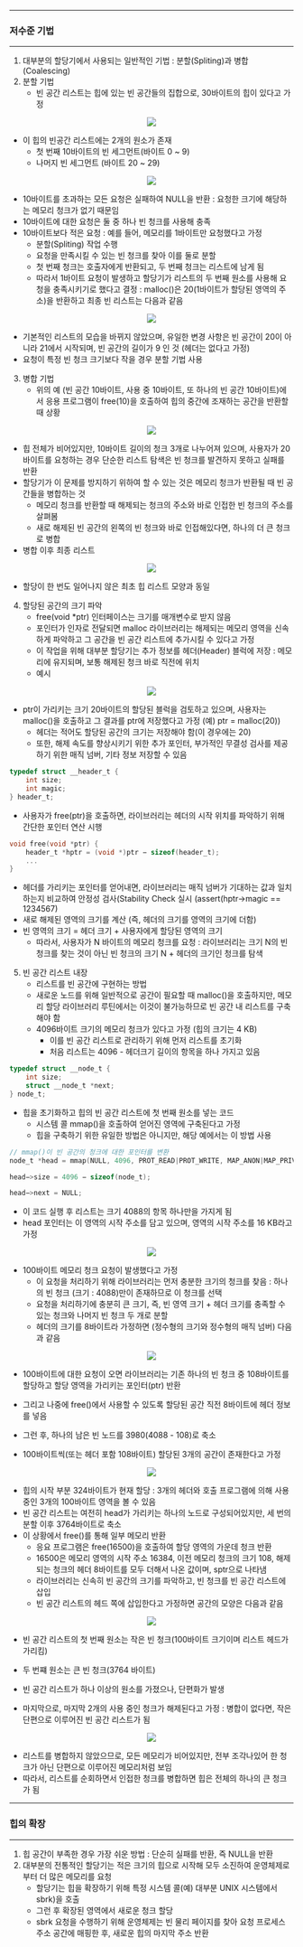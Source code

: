 -----
### 저수준 기법
-----
1. 대부분의 할당기에서 사용되는 일반적인 기법 : 분할(Spliting)과 병합(Coalescing)
2. 분할 기법
   - 빈 공간 리스트는 힙에 있는 빈 공간들의 집합으로, 30바이트의 힙이 있다고 가정
<div align="center">
<img src="https://github.com/user-attachments/assets/f4face32-7ee9-4c9f-93cc-4e0a8eb6afb0">
</div>

   - 이 힙의 빈공간 리스트에는 2개의 원소가 존재
     + 첫 번째 10바이트의 빈 세그먼트(바이트 0 ~ 9)
     + 나머지 빈 세그먼트 (바이트 20 ~ 29)
<div align="center">
<img src="https://github.com/user-attachments/assets/9df635bb-49dd-43f8-8473-57bb0f0c3b2a">
</div>

   - 10바이트를 초과하는 모든 요청은 실패하여 NULL을 반환 : 요청한 크기에 해당하는 메모리 청크가 없기 때문임
   - 10바이트에 대한 요청은 둘 중 하나 빈 청크를 사용해 충족
   - 10바이트보다 적은 요청 : 예를 들어, 메모리를 1바이트만 요청했다고 가정
     + 분할(Spliting) 작업 수행
     + 요청을 만족시킬 수 있는 빈 청크를 찾아 이를 둘로 분할
     + 첫 번째 청크는 호출자에게 반환되고, 두 번째 청크는 리스트에 남게 됨
     + 따라서 1바이트 요청이 발생하고 할당기가 리스트의 두 번째 원소를 사용해 요청을 충족시키기로 했다고 결정 : malloc()은 20(1바이트가 할당된 영역의 주소)을 반환하고 최종 빈 리스트는 다음과 같음
<div align="center">
<img src="https://github.com/user-attachments/assets/18b23bd8-b95f-455e-9f65-7929e3fbe2f5">
</div>

   - 기본적인 리스트의 모습을 바뀌지 않았으며, 유일한 변경 사항은 빈 공간이 20이 아니라 21에서 시작되며, 빈 공간의 길이가 9 인 것 (헤더는 없다고 가정)
   - 요청이 특정 빈 청크 크기보다 작을 경우 분할 기법 사용

3. 병합 기법
   - 위의 예 (빈 공간 10바이트, 사용 중 10바이트, 또 하나의 빈 공간 10바이트)에서 응용 프로그램이 free(10)을 호출하여 힙의 중간에 조재하는 공간을 반환할 때 상황
<div align="center">
<img src="https://github.com/user-attachments/assets/4fa13daf-23b0-4eac-bfbb-745bd53d1d5a">
</div>

   - 힙 전체가 비어있지만, 10바이트 길이의 청크 3개로 나누어져 있으며, 사용자가 20바이트를 요청하는 경우 단순한 리스트 탐색은 빈 청크를 발견하지 못하고 실패를 반환
   - 할당기가 이 문제를 방지하기 위하여 할 수 있는 것은 메모리 청크가 반환될 때 빈 공간들을 병합하는 것
     + 메모리 청크를 반환할 때 해제되는 청크의 주소와 바로 인접한 빈 청크의 주소를 살펴봄
     + 새로 해제된 빈 공간의 왼쪽의 빈 청크와 바로 인접해있다면, 하나의 더 큰 청크로 병합
   - 병합 이후 최종 리스트
<div align="center">
<img src="https://github.com/user-attachments/assets/ad30ecbf-4ae3-4aca-ac40-a068033bc258">
</div>

   - 할당이 한 번도 일어나지 않은 최초 힙 리스트 모양과 동일

4. 할당된 공간의 크기 파악
   - free(void *ptr) 인터페이스는 크기를 매개변수로 받지 않음
   - 포인터가 인자로 전달되면 malloc 라이브러리는 해제되는 메모리 영역을 신속하게 파악하고 그 공간을 빈 공간 리스트에 추가시킬 수 있다고 가정
   - 이 작업을 위해 대부분 할당기는 추가 정보를 헤더(Header) 블럭에 저장 : 메모리에 유지되며, 보통 해제된 청크 바로 직전에 위치
   - 예시
<div align="center">
<img src="https://github.com/user-attachments/assets/08cb2847-b105-43f2-9084-e96b2c98b87d">
</div>

   - ptr이 가리키는 크기 20바이트의 할당된 블럭을 검토하고 있으며, 사용자는 malloc()을 호출하고 그 결과를 ptr에 저장했다고 가정 (예) ptr = malloc(20))
     + 헤더는 적어도 할당된 공간의 크기는 저장해야 함(이 경우에는 20)
     + 또한, 해제 속도를 향상시키기 위한 추가 포인터, 부가적인 무결성 검사를 제공하기 위한 매직 넘버, 기타 정보 저장할 수 있음
```c
typedef struct __header_t {
    int size;
    int magic;
} header_t;
```
   - 사용자가 free(ptr)을 호출하면, 라이브러리는 헤더의 시작 위치를 파악하기 위해 간단한 포인터 연산 시행
```c
void free(void *ptr) {
    header_t *hptr = (void *)ptr − sizeof(header_t);
    ...
}
```
   - 헤더를 가리키는 포인터를 얻어내면, 라이브러리는 매직 넘버가 기대하는 값과 일치하는지 비교하여 안정성 검사(Stability Check 실시 (assert(hptr->magic == 1234567)
   - 새로 해제된 영역의 크기를 계산 (즉, 헤더의 크기를 영역의 크기에 더함)
   - 빈 영역의 크기 = 헤더 크기 + 사용자에게 할당된 영역의 크기
     + 따라서, 사용자가 N 바이트의 메모리 청크를 요청 : 라이브러리는 크기 N의 빈 청크를 찾는 것이 아닌 빈 청크의 크기 N + 헤더의 크기인 청크를 탐색

5. 빈 공간 리스트 내장
   - 리스트를 빈 공간에 구현하는 방법
   - 새로운 노드를 위해 일반적으로 공간이 필요할 때 malloc()을 호출하지만, 메모리 할당 라이브러리 루틴에서는 이것이 불가능하므로 빈 공간 내 리스트를 구축해야 함
   - 4096바이트 크기의 메모리 청크가 있다고 가정 (힙의 크기는 4 KB)
     + 이를 빈 공간 리스트로 관리하기 위해 먼저 리스트를 초기화
     + 처음 리스트는 4096 - 헤더크기 길이의 항목을 하나 가지고 있음
```c
typedef struct __node_t {
    int size;
    struct __node_t *next;
} node_t;
```
   - 힙을 초기화하고 힙의 빈 공간 리스트에 첫 번째 원소를 넣는 코드
     + 시스템 콜 mmap()을 호출하여 얻어진 영역에 구축된다고 가정
     + 힙을 구축하기 위한 유일한 방법은 아니지만, 해당 예에서는 이 방법 사용
```c
// mmap()이 빈 공간의 청크에 대한 포인터를 변환
node_t *head = mmap(NULL, 4096, PROT_READ|PROT_WRITE, MAP_ANON|MAP_PRIVATE, −1, 0);

head−>size = 4096 − sizeof(node_t);

head−>next = NULL;
```
   - 이 코드 실행 후 리스트는 크기 4088의 항목 하나만을 가지게 됨
   - head 포인터는 이 영역의 시작 주소를 담고 있으며, 영역의 시작 주소를 16 KB라고 가정
<div align="center">
<img src="https://github.com/user-attachments/assets/275164ea-7ca5-4bf2-8cc4-dba76e258efd">
</div>

   - 100바이트 메모리 청크 요청이 발생했다고 가정
     + 이 요청을 처리하기 위해 라이브러리는 먼저 충분한 크기의 청크를 찾음 : 하나의 빈 청크 (크기 : 4088)만이 존재하므로 이 청크를 선택
     + 요청을 처리하기에 충분히 큰 크기, 즉, 빈 영역 크기 + 헤더 크기를 충족할 수 있는 청크와 나머지 빈 청크 두 개로 분할
     + 헤더의 크기를 8바이트라 가정하면 (정수형의 크기와 정수형의 매직 넘버) 다음과 같음
<div align="center">
<img src="https://github.com/user-attachments/assets/126f51ad-496c-414b-a54b-2f053b600927">
</div>

   - 100바이트에 대한 요청이 오면 라이브러리는 기존 하나의 빈 청크 중 108바이트를 할당하고 할당 영역을 가리키는 포인터(ptr) 반환
   - 그리고 나중에 free()에서 사용할 수 있도록 할당된 공간 직전 8바이트에 헤더 정보를 넣음
   - 그런 후, 하나의 남은 빈 노드를 3980(4088 - 108)로 축소

   - 100바이트씩(또는 헤더 포함 108바이트) 할당된 3개의 공간이 존재한다고 가정
<div align="center">
<img src="https://github.com/user-attachments/assets/ce684bf6-e3ea-416d-ab39-7bd40f73c966">
</div>

   - 힙의 시작 부분 324바이트가 현재 할당 : 3개의 헤더와 호출 프로그램에 의해 사용 중인 3개의 100바이트 영역을 볼 수 있음
   - 빈 공간 리스트는 여전히 head가 가리키는 하나의 노드로 구성되어있지만, 세 번의 분할 이후 3764바이트로 축소
   - 이 상황에서 free()를 통해 일부 메모리 반환
     + 응요 프로그램은 free(16500)을 호출하여 할당 영역의 가운데 청크 반환
     + 16500은 메모리 영역의 시작 주소 16384, 이전 메모리 청크의 크기 108, 해제되는 청크의 헤더 8바이트를 모두 더해서 나온 값이며, sptr으로 나타냄
     + 라이브러리는 신속히 빈 공간의 크기를 파악하고, 빈 청크를 빈 공간 리스트에 삽입
     + 빈 공간 리스트의 헤드 쪽에 삽입한다고 가정하면 공간의 모양은 다음과 같음
<div align="center">
<img src="https://github.com/user-attachments/assets/025d402c-b5e1-4b23-b35f-ad05204948e5">
</div>

   - 빈 공간 리스트의 첫 번째 원소는 작은 빈 청크(100바이트 크기이며 리스트 헤드가 가리킴)
   - 두 번쨰 원소는 큰 빈 청크(3764 바이트)
   - 빈 공간 리스트가 하나 이상의 원소를 가졌으나, 단편화가 발생

   - 마지막으로, 마지막 2개의 사용 중인 청크가 해제된다고 가정 : 병합이 없다면, 작은 단편으로 이루어진 빈 공간 리스트가 됨
<div align="center">
<img src="https://github.com/user-attachments/assets/6e8b88eb-4f99-414d-a41c-d260b33a6857">
</div>

   - 리스트를 병합하지 않았으므로, 모든 메모리가 비어있지만, 전부 조각나있어 한 청크가 아닌 단편으로 이루어진 메모리처럼 보임
   - 따라서, 리스트를 순회하면서 인접한 청크를 병합하면 힙은 전체의 하나의 큰 청크가 됨

-----
### 힙의 확장
-----
1. 힙 공간이 부족한 경우 가장 쉬운 방법 : 단순히 실패를 반환, 즉 NULL을 반환
2. 대부분의 전통적인 할당기는 적은 크기의 힙으로 시작해 모두 소진하여 운영체제로부터 더 많은 메모리를 요청
   - 할당기는 힙을 확장하기 위해 특정 시스템 콜(예) 대부분 UNIX 시스템에서 sbrk)을 호출
   - 그런 후 확장된 영역에서 새로운 청크 할당
   - sbrk 요청을 수행하기 위해 운영체제는 빈 물리 페이지를 찾아 요청 프로세스 주소 공간에 매핑한 후, 새로운 힙의 마지막 주소 반환
